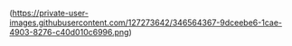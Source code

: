 (https://private-user-images.githubusercontent.com/127273642/346564367-9dceebe6-1cae-4903-8276-c40d010c6996.png)
